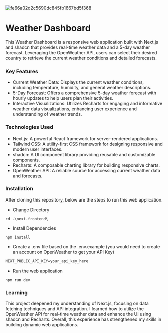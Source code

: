 ![fe66a02d2c5690dc845fb1667bd5f368](https://github.com/user-attachments/assets/e71ce315-623e-40b9-ac31-bdf53f8d7a67)
# Weather Dashboard

This Weather Dashboard is a responsive web application built with Next.js and shadcn that provides real-time weather data and a 5-day weather forecast. Leveraging the OpenWeather API, users can select their desired country to retrieve the current weather conditions and detailed forecasts.

### Key Features

- Current Weather Data: Displays the current weather conditions, including temperature, humidity, and general weather descriptions.
- 5-Day Forecast: Offers a comprehensive 5-day weather forecast with hourly updates to help users plan their activities.
- Interactive Visualizations: Utilizes Recharts for engaging and informative weather data visualizations, enhancing user experience and understanding of weather trends.

### Technologies Used

- Next.js: A powerful React framework for server-rendered applications.
- Tailwind CSS: A utility-first CSS framework for designing responsive and modern user interfaces.
- shadcn: A UI component library providing reusable and customizable components.
- Recharts: A composable charting library for building responsive charts.
- OpenWeather API: A reliable source for accessing current weather data and forecasts.

### Installation

After cloning this repository, below are the steps to run this web application.

- Change Directory

```
cd .\next-frontend\
```

- Install Dependencies

```
npm install
```

- Create a .env file based on the .env.example (you would need to create an account on OpenWeather to get your API Key)

```
NEXT_PUBLIC_API_KEY=your_api_key_here
```

- Run the web application

```
npm run dev
```

### Learning

This project deepened my understanding of Next.js, focusing on data fetching techniques and API integration. I learned how to utilize the OpenWeather API for real-time weather data and enhance the UI using shadcn and Recharts. Overall, this experience has strengthened my skills in building dynamic web applications.
